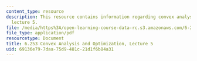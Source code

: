```yaml
---
content_type: resource
description: This resource contains information regarding convex analysis and optimization,
  lecture 5.
file: /media/https%3A/open-learning-course-data-rc.s3.amazonaws.com/6-253-convex-analysis-and-optimization-spring-2012/69136e797daa75d9481c21d1f6b84a31_MIT6_253S12_lec05.pdf
file_type: application/pdf
resourcetype: Document
title: 6.253 Convex Analysis and Optimization, Lecture 5
uid: 69136e79-7daa-75d9-481c-21d1f6b84a31
---
```

